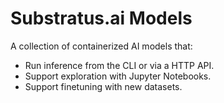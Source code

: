 # Substratus.ai Models

A collection of containerized AI models that:

* Run inference from the CLI or via a HTTP API.
* Support exploration with Jupyter Notebooks.
* Support finetuning with new datasets.
